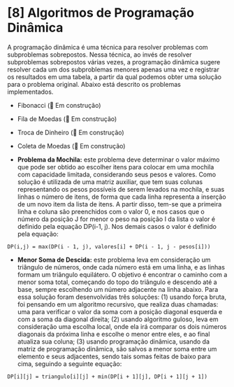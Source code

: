 # [8] Algoritmos de Programação Dinâmica
A programação dinâmica é uma técnica para resolver problemas com subproblemas sobrepostos. Nessa técnica, ao invés de resolver subproblemas sobrepostos várias vezes, a programação dinâmica sugere resolver cada um dos subproblemas menores apenas uma vez e registrar os resultados em uma tabela, a partir da qual podemos obter uma solução para o problema original. Abaixo está descrito os problemas implementados.

* Fibonacci (🚧 Em construção)
* Fila de Moedas (🚧 Em construção)
* Troca de Dinheiro (🚧 Em construção)
* Coleta de Moedas (🚧 Em construção)

* **Problema da Mochila:** este problema deve determinar o valor máximo que pode ser obtido ao escolher itens para colocar em uma mochila com capacidade limitada, considerando seus pesos e valores. Como solução é utilizada de uma matriz auxiliar, que tem suas colunas representando os pesos possíveis de serem levados na mochila, e suas linhas o número de itens, de forma que cada linha representa a inserção de um novo item da lista de itens. A partir disso, tem-se que a primeira linha e coluna são preenchidos com o valor 0, e nos casos que o número da posição J for menor o peso na posição I da lista o valor é definido pela equação DP(i-1, j). Nos demais casos o valor é definido pela equação:  
```
DP(i,j) = max(DP(i - 1, j), valores[i] + DP(i - 1, j - pesos[i]))
```

* **Menor Soma de Descida:** este problema leva em consideração um triângulo de números, onde cada número está em uma linha, e as linhas formam um triângulo equilátero. O objetivo é encontrar o caminho com a menor soma total, começando do topo do triângulo e descendo até a base, sempre escolhendo um número adjacente na linha abaixo. Para essa solução foram desenvolvidas três soluções: (1) usando força bruta, foi pensando em um algoritmo recursivo, que realiza duas chamadas: uma para verificar o valor da soma com a posição diagonal esquerda e com a soma da diagonal direita; (2) usando algoritmo guloso, leva em consideração uma escolha local, onde ela irá comparar os dois números diagonais da próxima linha e escolhe o menor entre eles, e ao final atualiza sua coluna; (3) usando programação dinâmica, usando da matriz de programação dinâmica, são salvos a menor soma entre um elemento e seus adjacentes, sendo tais somas feitas de baixo para cima, seguindo a seguinte equação: 
```
DP[i][j] = triangulo[i][j] + min(DP[i + 1][j], DP[i + 1][j + 1])
```